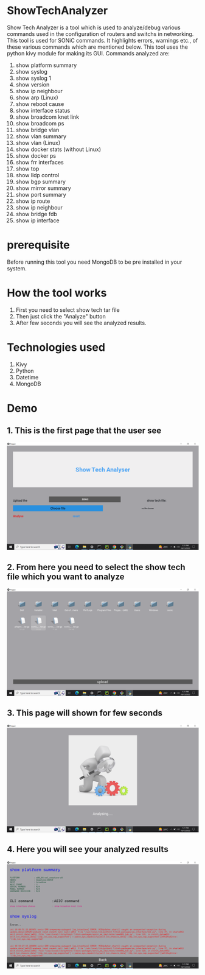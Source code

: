 # ShowTechAnalyzer

Show Tech Analyzer is a tool which is used to analyze/debug various commands used in the configuration of routers and switchs in networking. This tool is used for SONiC commands. It highlights errors, warnings etc., of these various commands which are mentioned below. This tool uses the python kivy module for making its GUI. Commands analyzed are:

1. show platform summary
2. show syslog
3. show syslog 1
4. show version
5. show ip neighbour
6. show arp (Linux)
7. show reboot cause
8. show interface status
9. show broadcom knet link
10. show broadcom ps
11. show bridge vlan
12. show vlan summary
13. show vlan (Linux)
14. show docker stats (without Linux)
15. show docker ps
16. show frr interfaces
17. show top
18. show lldp control
19. show bgp summary
20. show mirror summary
21. show port summary
22. show ip route
23. show ip neighbour
24. show bridge fdb
25. show ip interface

# prerequisite 

Before running this tool you need MongoDB to be pre installed in your system.

# How the tool works

1. First you need to select show tech tar file 
2. Then just click the "Analyze" button 
3. After few seconds you will see the analyzed results.

# Technologies used

1. Kivy
2. Python
3. Datetime
4. MongoDB

# Demo

## 1. This is the first page that the user see

![alt text](https://github.com/khanna-harshit/ShowTech/blob/main/assets/main.png)


## 2. From here you need to select the show tech file which you want to analyze

![alt tag](https://github.com/khanna-harshit/ShowTech/blob/main/assets/upload_file.png)


## 3. This page will shown for few seconds 

![alt tag](https://github.com/khanna-harshit/ShowTech/blob/main/assets/analyze.png)


## 4. Here you will see your analyzed results

![alt tag](https://github.com/khanna-harshit/ShowTech/blob/main/assets/Results.png)


